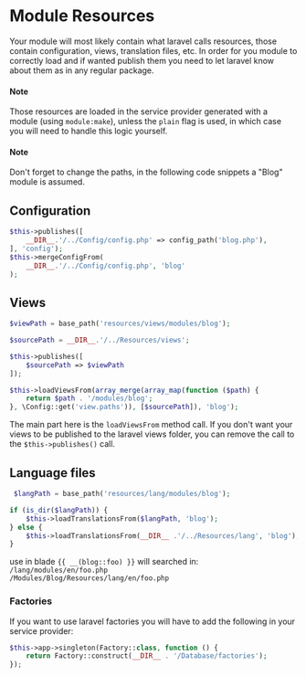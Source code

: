 # Module Resources

Your module will most likely contain what laravel calls resources, those contain configuration, views, translation files, etc.
In order for you module to correctly load and if wanted publish them you need to let laravel know about them as in any regular package.

<div class="callout-block callout-success">
    <div class="icon-holder">
        <i class="fa fa-thumbs-up"></i>
    </div><!--//icon-holder-->
    <div class="content">
        <h4 class="callout-title">Note</h4>
        <p>Those resources are loaded in the service provider generated with a module (using <code>module:make</code>), unless the <code>plain</code> flag is used, in which case you will need to handle this logic yourself.</p>
    </div><!--//content-->
</div>

<div class="callout-block callout-success">
    <div class="icon-holder">
        <i class="fa fa-thumbs-up"></i>
    </div><!--//icon-holder-->
    <div class="content">
        <h4 class="callout-title">Note</h4>
        <p>Don't forget to change the paths, in the following code snippets a "Blog" module is assumed.</p>
    </div><!--//content-->
</div>


## Configuration

```php
$this->publishes([
    __DIR__.'/../Config/config.php' => config_path('blog.php'),
], 'config');
$this->mergeConfigFrom(
    __DIR__.'/../Config/config.php', 'blog'
);
```

## Views

```php
$viewPath = base_path('resources/views/modules/blog');

$sourcePath = __DIR__.'/../Resources/views';

$this->publishes([
    $sourcePath => $viewPath
]);

$this->loadViewsFrom(array_merge(array_map(function ($path) {
    return $path . '/modules/blog';
}, \Config::get('view.paths')), [$sourcePath]), 'blog');
```

The main part here is the `loadViewsFrom` method call. If you don't want your views to be published to the laravel views folder, you can remove the call to the `$this->publishes()` call.

## Language files

```php
 $langPath = base_path('resources/lang/modules/blog');

if (is_dir($langPath)) {
    $this->loadTranslationsFrom($langPath, 'blog');
} else {
    $this->loadTranslationsFrom(__DIR__ .'/../Resources/lang', 'blog');
}
```
use in blade `{{ __(blog::foo) }}` will searched in:<br>
`/lang/modules/en/foo.php`<br>
`/Modules/Blog/Resources/lang/en/foo.php`<br>

### Factories

If you want to use laravel factories you will have to add the following in your service provider:

```php
$this->app->singleton(Factory::class, function () {
    return Factory::construct(__DIR__ . '/Database/factories');
});
```

